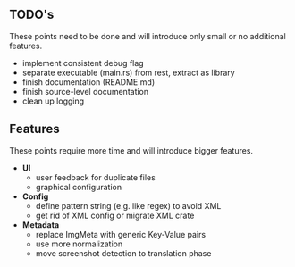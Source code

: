 ## TODO's

These points need to be done and will introduce only small or
no additional features.

- implement consistent debug flag
- separate executable (main.rs) from rest, extract as library
- finish documentation (README.md)
- finish source-level documentation
- clean up logging


## Features

These points require more time and will introduce bigger
features. 

- **UI**
  - user feedback for duplicate files
  - graphical configuration
- **Config**
  - define pattern string (e.g. like regex) to avoid XML
  - get rid of XML config or migrate XML crate
- **Metadata**
  - replace ImgMeta with generic Key-Value pairs
  - use more normalization
  - move screenshot detection to translation phase
